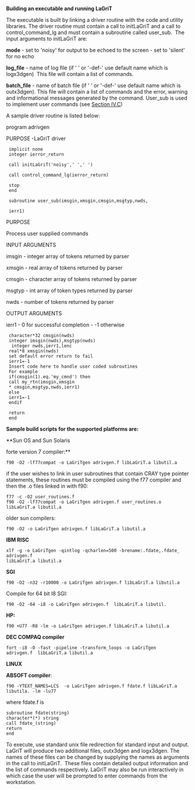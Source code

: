 **Building an executable and running LaGriT**

The executable is built by linking a driver routine with the code and
utility libraries. The driver routine must contain a call to initLaGriT
and a call to control\_command\_lg and must contain a subroutine called
user\_sub.  The input arguments to initLaGriT are:

**mode** - set to 'noisy' for output to be echoed to the screen - set to
'silent' for no echo

**log\_file** - name of log file (if ' ' or '-def-' use default name which
is logx3dgen)  This file will contain a list of commands.

**batch\_file** - name of batch file (if ' ' or '-def-' use default name
which is outx3dgen). This file will contain a list of commands and the
error, warning and informational messages generated by the command.
User\_sub is used to implement user commands (see [Section
IV.C](writing.md))

A sample driver routine is listed below:

program adrivgen

PURPOSE -LaGriT driver

     implicit none
     integer ierror_return
     
     call initLaGriT('noisy',' ',' ')
     
     call control_command_lg(ierror_return)
     
     stop
     end
     
     subroutine user_sub(imsgin,xmsgin,cmsgin,msgtyp,nwds,
     
     ierr1)

PURPOSE 

Process user supplied commands

INPUT ARGUMENTS 

imsgin - integer array of tokens returned by parser

xmsgin - real array of tokens returned by parser

cmsgin - character array of tokens returned by parser

msgtyp - int array of token types returned by parser

nwds - number of tokens returned by parser

OUTPUT ARGUMENTS 

ierr1 - 0 for successful completion - -1 otherwise

     character*32 cmsgin(nwds)
     integer imsgin(nwds),msgtyp(nwds)
      integer nwds,ierr1,lenc
     real*8 xmsgin(nwds)
     set default error return to fail
     ierr1=-1
     Insert code here to handle user coded subroutines
     For example
     if(cmsgin(1).eq.'my_cmnd') then
     call my_rtn(imsgin,xmsgin
     * cmsgin,msgtyp,nwds,ierr1)
     else
     ierr1=-1
     endif
     
     return
     end

**Sample build scripts for the supported platforms are:**

**Sun OS and Sun Solaris

forte version 7 compiler:**

    f90 -O2 -lf77compat -o LaGriTgen adrivgen.f libLaGriT.a libutil.a

if the user wishes to link in user subroutines that contain CRAY type
pointer statements, these routines must be compiled using the f77
compiler and then the .o files linked in with f90:

    
    f77 -c -O2 user_routines.f
    f90 -O2 -lf77compat -o LaGriTgen adrivgen.f user_routines.o
    libLaGriT.a libutil.a

older sun compilers:

    f90 -O2 -o LaGriTgen adrivgen.f libLaGriT.a libutil.a

**IBM RISC**

    xlf -g -o LaGriTgen -qintlog -qcharlen=500 -brename:.fdate,.fdate_
    adrivgen.f
    libLaGriT.a libutil.a

**SGI**

    f90 -O2 -n32 -r10000 -o LaGriTgen adrivgen.f libLaGriT.a libutil.a

Compile for 64 bit I8 SGI:
    
    f90 -O2 -64 -i8 -o LaGriTgen adrivgen.f  libLaGriT.a libutil.

**HP:**

    f90 +U77 -R8 -lm -o LaGriTgen adrivgen.f libLaGriT.a libutil.a

**DEC COMPAQ compiler**

    fort -i8 -O -fast -pipeline -transform_loops -o LaGriTgen 
    adrivgen.f  libLaGriT.a libutil.a

**LINUX**

**ABSOFT compiler**:
    
    f90 -YTEXT_NAMES=LCS  -o LaGriTgen adrivgen.f fdate.f libLaGriT.a
    libutila. -lm -lu77

where fdate.f is

    subroutine fdate(string)
    character*(*) string
    call fdate_(string)
    return
    end

To execute, use standard unix file redirection for standard input and
output. LaGriT will produce two additional files, outx3dgen and
logx3dgen. The names of these files can be changed by supplying the
names as arguments in the call to initLaGriT.  These files contain
detailed output information and the list of commands respectively.
LaGriT may also be run interactively in which case the user will be
prompted to enter commands from the workstation.
